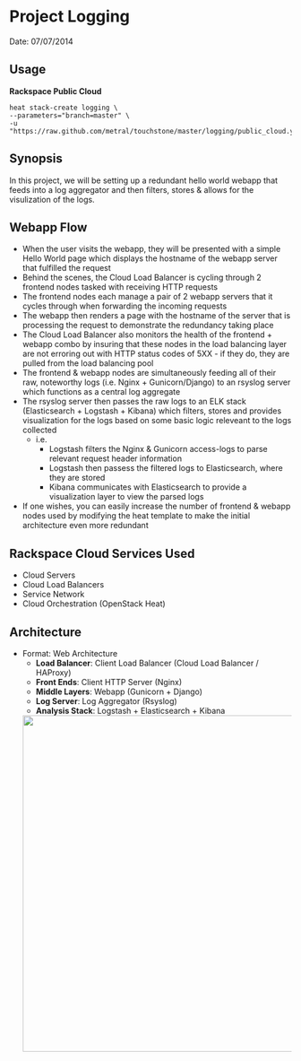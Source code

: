 # Project Logging

Date: 07/07/2014

## Usage

**Rackspace Public Cloud**

```
heat stack-create logging \
--parameters="branch=master" \
-u "https://raw.github.com/metral/touchstone/master/logging/public_cloud.yaml
```

## Synopsis
In this project, we will be setting up a redundant hello world webapp that
feeds into a log aggregator and then filters, stores & allows for the
visulization of the logs.

## Webapp Flow
  * When the user visits the webapp, they will be presented with a simple Hello World page which displays the hostname of the webapp server that fulfilled the request
  * Behind the scenes, the Cloud Load Balancer is cycling through 2 frontend nodes tasked with receiving HTTP requests
  * The frontend nodes each manage a pair of 2 webapp servers that it cycles through when forwarding the incoming requests
  * The webapp then renders a page with the hostname of the server that is processing the request to demonstrate the redundancy taking place
  * The Cloud Load Balancer also monitors the health of the frontend + webapp combo by insuring that these nodes in the load balancing layer are not erroring out with HTTP status codes of 5XX - if they do, they are pulled from the load balancing pool
  * The frontend & webapp nodes are simultaneously feeding all of their raw, noteworthy logs (i.e. Nginx + Gunicorn/Django) to an rsyslog server which functions as a central log aggregate
  * The rsyslog server then passes the raw logs to an ELK stack (Elasticsearch + Logstash + Kibana) which filters, stores and provides visualization for the logs based on some basic logic releveant to the logs collected
    * i.e.
      * Logstash filters the Nginx & Gunicorn access-logs to parse relevant request header information
      * Logstash then passess the filtered logs to Elasticsearch, where they are stored
      * Kibana communicates with Elasticsearch to provide a visualization layer to view the parsed logs
  * If one wishes, you can easily increase the number of frontend & webapp nodes used by modifying the heat template to make the initial architecture even more redundant 

## Rackspace Cloud Services Used
  * Cloud Servers
  * Cloud Load Balancers
  * Service Network
  * Cloud Orchestration (OpenStack Heat)

## Architecture
  * Format: Web Architecture
    * **Load Balancer**: Client Load Balancer (Cloud Load Balancer / HAProxy)
    * **Front Ends**: Client HTTP Server (Nginx)
    * **Middle Layers**: Webapp (Gunicorn + Django)
    * **Log Server**: Log Aggregator (Rsyslog)
    * **Analysis Stack**: Logstash + Elasticsearch + Kibana
    <div><img src="https://raw.github.com/metral/touchstone/master/logging/extras/logging.jpg" height="600" width="700"></div>
